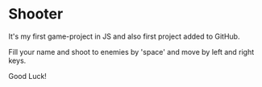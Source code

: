 # Shooter

It's my first game-project in JS and also first project added to GitHub.

Fill your name and shoot to enemies by 'space' and move by left and right keys.

Good Luck!
